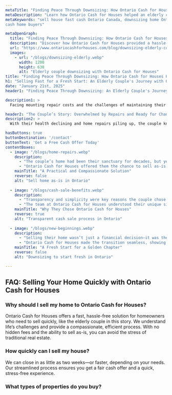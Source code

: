 ```yaml
---
metaTitle: "Finding Peace Through Downsizing: How Ontario Cash for Houses Helped an Elderly Couple"
metaDescription: "Learn how Ontario Cash for Houses helped an elderly couple sell their home quickly and as-is, allowing them to downsize without stress and financial burden."
metaKeywords: "sell house fast cash Ontario Canada, downsizing home Ontario, ontario cash for houses,
cash home buyers"

metaOpenGraph:
  title: "Finding Peace Through Downsizing: How Ontario Cash for Houses Helped an Elderly Couple"
  description: "Discover how Ontario Cash for Houses provided a hassle-free solution for an elderly couple who needed to downsize and sell their home quickly."
  url: "https://www.ontariocashforhouses.com/blog/downsizing-elderly-couple"
  images:
    - url: "/blogs/downsizing-elderly.webp"
      width: 1200
      height: 630
      alt: "Elderly couple downsizing with Ontario Cash for Houses"
title: "Finding Peace Through Downsizing: How Ontario Cash for Houses Helped an Elderly Couple"
h1: "Selling Fast for a Fresh Start: An Elderly Couple's Journey with Ontario Cash for Houses"
date: "January 21st, 2025"
header1: "Finding Peace Through Downsizing: An Elderly Couple's Journey with Ontario Cash for Houses"

description1: >
  Facing mounting repair costs and the challenges of maintaining their aging home, an elderly couple turned to Ontario Cash for Houses for a stress-free downsizing solution. Learn how they were able to sell their house quickly and move into a more manageable space, thanks to the compassionate and efficient process offered by Ontario Cash for Houses.

header2: "The Couple’s Story: Overwhelmed by Repairs and Ready for Change"
description2: >
  With their health declining and home repairs piling up, the couple knew it was time for a change. The large home they had lived in for decades was no longer suitable for their needs, but the thought of repairs, staging, and listing the house was overwhelming. Ontario Cash for Houses provided them with a simple solution: selling the house as-is for a fair cash offer, allowing them to downsize without stress.

hasButtons: true
buttonDestination: '/contact'
buttonText: 'Get a Free Cash Offer Today'
contentBoxes:
  - image: "/blogs/home-repairs.webp"
    description: 
      - "The couple’s home had been their sanctuary for decades, but years of wear and tear had taken a toll. They couldn’t afford the extensive repairs needed to sell traditionally, nor did they have the energy to manage the process."
      - "Ontario Cash for Houses offered them the chance to sell as-is, eliminating the need for repairs, cleaning, or staging. They received a fair cash offer and closed the sale in just two weeks, freeing them from the financial burden of the home."
    mainTitle: "A Practical and Compassionate Solution"
    reverse: false
    alt: "Sell home as-is in Ontario"
    
  - image: "/blogs/cash-sale-benefits.webp"
    description: 
      - "Transparency and simplicity were key reasons the couple chose Ontario Cash for Houses. There were no hidden fees, agent commissions, or delays—just a straightforward process that worked with their timeline."
      - "The team at Ontario Cash for Houses understood their unique situation, providing empathy and support throughout the sale. The couple felt relieved to have a partner they could trust during this major life transition."
    mainTitle: "Why They Chose Ontario Cash for Houses"
    reverse: true
    alt: "Transparent cash sale process in Ontario"
    
  - image: "/blogs/new-beginnings.webp"
    description: 
      - "Selling their home wasn’t just a financial decision—it was the start of a new chapter. The proceeds allowed them to move into a smaller, more manageable home closer to their family, where they could enjoy their golden years in peace."
      - "Ontario Cash for Houses made the transition seamless, showing how a fast cash sale can provide relief and new opportunities during life’s challenges."
    mainTitle: "A Fresh Start for a Golden Chapter"
    reverse: false
    alt: "Downsizing to start fresh in Ontario"

---
```


## **FAQ: Selling Your Home Quickly with Ontario Cash for Houses**

### **Why should I sell my home to Ontario Cash for Houses?**
Ontario Cash for Houses offers a fast, hassle-free solution for homeowners who need to sell quickly, like the elderly couple in this story. We understand life’s challenges and provide a compassionate, efficient process. With no hidden fees and the ability to sell as-is, you can avoid the stress of traditional real estate.

### **How quickly can I sell my house?**
We can close in as little as two weeks—or faster, depending on your needs. Our streamlined process ensures you get a fair cash offer and a quick, stress-free experience.

### **What types of properties do you buy?**
